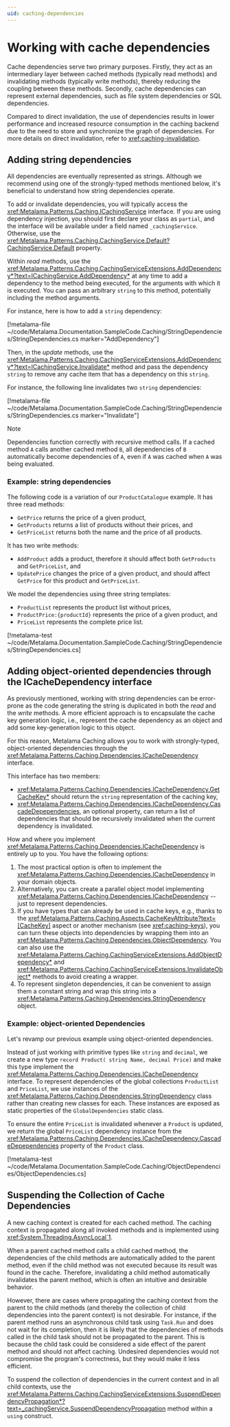 ```yaml
---
uid: caching-dependencies
---
```

# Working with cache dependencies

Cache dependencies serve two primary purposes. Firstly, they act as an intermediary layer between cached methods (typically read methods) and invalidating methods (typically write methods), thereby reducing the coupling between these methods. Secondly, cache dependencies can represent external dependencies, such as file system dependencies or SQL dependencies.

Compared to direct invalidation, the use of dependencies results in lower performance and increased resource consumption in the caching backend due to the need to store and synchronize the graph of dependencies. For more details on direct invalidation, refer to <xref:caching-invalidation>.

## Adding string dependencies

All dependencies are eventually represented as strings. Although we recommend using one of the strongly-typed methods mentioned below, it's beneficial to understand how string dependencies operate.

To add or invalidate dependencies, you will typically access the <xref:Metalama.Patterns.Caching.ICachingService> interface. If you are using dependency injection, you should first declare your class as `partial`, and the interface will be available under a field named `_cachingService`. Otherwise, use the <xref:Metalama.Patterns.Caching.CachingService.Default?CachingService.Default> property.

Within _read_ methods, use the <xref:Metalama.Patterns.Caching.CachingServiceExtensions.AddDependency*?text=ICachingService.AddDependency*> at any time to add a dependency to the method being executed, for the arguments with which it is executed. You can pass an arbitrary `string` to this method, potentially including the method arguments.

For instance, here is how to add a `string` dependency:

[!metalama-file ~/code/Metalama.Documentation.SampleCode.Caching/StringDependencies/StringDependencies.cs marker="AddDependency"]

Then, in the _update_ methods, use the <xref:Metalama.Patterns.Caching.CachingServiceExtensions.AddDependency*?text=ICachingService.Invalidate*> method and pass the dependency `string` to remove any cache item that has a dependency on this `string`.

For instance, the following line invalidates two `string` dependencies:

[!metalama-file ~/code/Metalama.Documentation.SampleCode.Caching/StringDependencies/StringDependencies.cs marker="Invalidate"]

> [!NOTE]
> Dependencies function correctly with recursive method calls. If a cached method `A` calls another cached method `B`, all dependencies of `B` automatically become dependencies of `A`, even if `A` was cached when `A` was being evaluated.


### Example: string dependencies

The following code is a variation of our `ProductCatalogue` example. It has three read methods:

* `GetPrice` returns the price of a given product,
* `GetProducts` returns a list of products without their prices, and
* `GetPriceList` returns both the name and the price of all products.

It has two write methods:

* `AddProduct` adds a product, therefore it should affect both `GetProducts` and  `GetPriceList`, and
* `UpdatePrice` changes the price of a given product, and should affect `GetPrice` for this product and `GetPriceList`.

We model the dependencies using three string templates:

* `ProductList` represents the product list without prices,
* `ProductPrice:{productId}` represents the price of a given product, and
* `PriceList` represents the complete price list.

[!metalama-test ~/code/Metalama.Documentation.SampleCode.Caching/StringDependencies/StringDependencies.cs]

## Adding object-oriented dependencies through the ICacheDependency interface

As previously mentioned, working with string dependencies can be error-prone as the code generating the string is duplicated in both the _read_ and the _write_ methods. A more efficient approach is to encapsulate the cache key generation logic, i.e., represent the cache dependency as an object and add some key-generation logic to this object.

For this reason, Metalama Caching allows you to work with strongly-typed, object-oriented dependencies through the <xref:Metalama.Patterns.Caching.Dependencies.ICacheDependency> interface.

This interface has two members:

* <xref:Metalama.Patterns.Caching.Dependencies.ICacheDependency.GetCacheKey*> should return the `string` representation of the caching key,
* <xref:Metalama.Patterns.Caching.Dependencies.ICacheDependency.CascadeDepependencies>, an optional property, can return a list of dependencies that should be recursively invalidated when the current dependency is invalidated.

How and where you implement <xref:Metalama.Patterns.Caching.Dependencies.ICacheDependency> is entirely up to you. You have the following options:

1. The most practical option is often to implement the <xref:Metalama.Patterns.Caching.Dependencies.ICacheDependency> in your domain objects.
2. Alternatively, you can create a parallel object model implementing <xref:Metalama.Patterns.Caching.Dependencies.ICacheDependency> -- just to represent dependencies.
3. If you have types that can already be used in cache keys, e.g., thanks to the <xref:Metalama.Patterns.Caching.Aspects.CacheKeyAttribute?text=[CacheKey]> aspect or another mechanism (see <xref:caching-keys>), you can turn these objects into dependencies by wrapping them into an <xref:Metalama.Patterns.Caching.Dependencies.ObjectDependency>. You can also use the <xref:Metalama.Patterns.Caching.CachingServiceExtensions.AddObjectDependency*> and <xref:Metalama.Patterns.Caching.CachingServiceExtensions.InvalidateObject*> methods to avoid creating a wrapper.
4. To represent singleton dependencies, it can be convenient to assign them a constant string and wrap this string into a <xref:Metalama.Patterns.Caching.Dependencies.StringDependency> object.

### Example: object-oriented Dependencies

Let's revamp our previous example using object-oriented dependencies.

Instead of just working with primitive types like `string` and `decimal`, we create a new type `record Product( string Name, decimal Price)` and make this type implement the  <xref:Metalama.Patterns.Caching.Dependencies.ICacheDependency> interface.
To represent dependencies of the global collections `ProductList` and `PriceList`, we use instances of the <xref:Metalama.Patterns.Caching.Dependencies.StringDependency> class rather than creating new classes for each. These instances are exposed as static properties of the `GlobalDependencies` static class.

To ensure the entire `PriceList` is invalidated whenever a `Product` is updated, we return the global `PriceList` dependency instance from the <xref:Metalama.Patterns.Caching.Dependencies.ICacheDependency.CascadeDepependencies> property of the `Product` class.

[!metalama-test ~/code/Metalama.Documentation.SampleCode.Caching/ObjectDependencies/ObjectDependencies.cs]

## Suspending the Collection of Cache Dependencies

A new caching context is created for each cached method. The caching context is propagated along all invoked methods and is implemented using <xref:System.Threading.AsyncLocal`1>.

When a parent cached method calls a child cached method, the dependencies of the child methods are automatically added to the parent method, even if the child method was not executed because its result was found in the cache. Therefore, invalidating a child method automatically invalidates the parent method, which is often an intuitive and desirable behavior.

However, there are cases where propagating the caching context from the parent to the child methods (and thereby the collection of child dependencies into the parent context) is not desirable. For instance, if the parent method runs an asynchronous child task using `Task.Run` and does not wait for its completion, then it is likely that the dependencies of methods called in the child task should not be propagated to the parent. This is because the child task could be considered a side effect of the parent method and should not affect caching. Undesired dependencies would not compromise the program's correctness, but they would make it less efficient.

To suspend the collection of dependencies in the current context and in all child contexts, use the <xref:Metalama.Patterns.Caching.CachingServiceExtensions.SuspendDependencyPropagation*?text=_cachingService.SuspendDependencyPropagation> method within a `using` construct.
